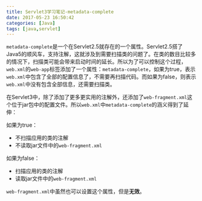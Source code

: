 ```yaml
---
title: Servlet3学习笔记-metadata-complete
date: 2017-05-23 16:50:42
categories: [Java]
tags: [java,servlet]
---
```


`metadata-complete`是一个在Servlet2.5就存在的一个属性。Servlet2.5搭了Java5的顺风车，支持注解，这就涉及到需要扫描类的问题了。在类的数目比较多的情况下，扫描类可能会带来启动时间的延长。所以为了可以控制这个过程，`web.xml`的`web-app`标签添加了一个属性：`metadata-complete`，如果为true，表示`web.xml`中包含了全部的配置信息了，不需要再扫描代码。而如果为false，则表示`web.xml`中没有包含全部信息，还需要扫描类。

在Servlet3中，除了添加了更多更实用的注解外，还添加了`web-fragment.xml`这个位于jar包中的配置文件。所以`web.xml`中`metadata-complete`的涵义得到了延伸：

如果为true：

- 不扫描应用的类的注解
- 不读取jar文件中的`web-fragment.xml`

如果为false：

- 扫描应用的类的注解
- 读取jar文件中的`web-fragment.xml`

`web-fragment.xml`中虽然也可以设置这个属性，但是**无效**。